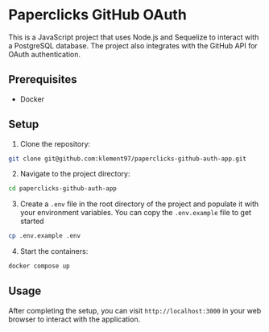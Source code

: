 # Paperclicks GitHub OAuth

This is a JavaScript project that uses Node.js and Sequelize to interact with a PostgreSQL database. The project also integrates with the GitHub API for OAuth authentication.

## Prerequisites

- Docker

## Setup

1. Clone the repository:

```bash
git clone git@github.com:klement97/paperclicks-github-auth-app.git
```

2. Navigate to the project directory:

```bash
cd paperclicks-github-auth-app
```

3. Create a `.env` file in the root directory of the project and populate it with your environment variables. You can copy the `.env.example` file to get started

```bash
cp .env.example .env
```

4. Start the containers:

```bash
docker compose up
```

## Usage

After completing the setup, you can visit `http://localhost:3000` in your web browser to interact with the application.